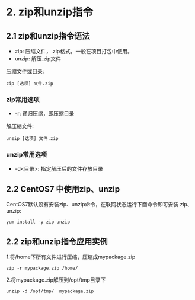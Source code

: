 # 2. zip和unzip指令
## 2.1 zip和unzip指令语法

* zip: 压缩文件，.zip格式，一般在项目打包中使用。
* unzip: 解压.zip文件

压缩文件或目录:
```
zip [选项] 文件.zip
```

### zip常用选项
* -r: 递归压缩，即压缩目录


解压缩文件:
```
unzip [选项] 文件.zip
```

### unzip常用选项
* -d<目录>: 指定解压后的文件存放目录


## 2.2 CentOS7 中使用zip、unzip

CentOS7默认没有安装zip、unzip命令，在联网状态运行下面命令即可安装 zip、unzip:
```
yum install -y zip unzip
```


## 2.2 zip和unzip指令应用实例
1.将/home下所有文件进行压缩，压缩成mypackage.zip
```
zip -r mypackage.zip /home/
```
2.将mypackage.zip解压到/opt/tmp目录下
```
unzip -d /opt/tmp/  mypackage.zip
```



